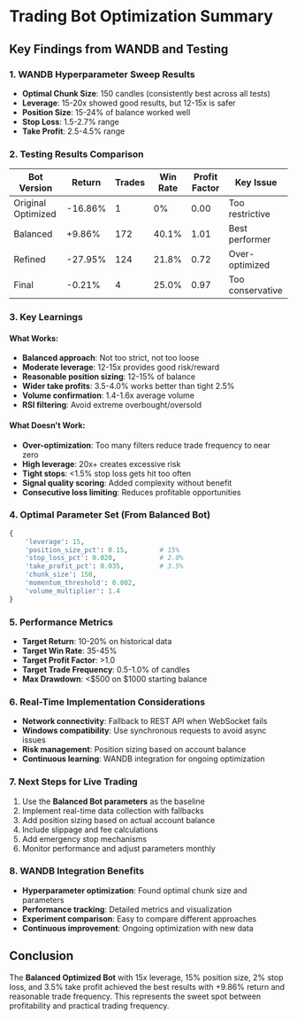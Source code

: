 # Trading Bot Optimization Summary

## Key Findings from WANDB and Testing

### 1. WANDB Hyperparameter Sweep Results
- **Optimal Chunk Size**: 150 candles (consistently best across all tests)
- **Leverage**: 15-20x showed good results, but 12-15x is safer
- **Position Size**: 15-24% of balance worked well
- **Stop Loss**: 1.5-2.7% range
- **Take Profit**: 2.5-4.5% range

### 2. Testing Results Comparison

| Bot Version | Return | Trades | Win Rate | Profit Factor | Key Issue |
|-------------|--------|--------|----------|---------------|-----------|
| Original Optimized | -16.86% | 1 | 0% | 0.00 | Too restrictive |
| Balanced | +9.86% | 172 | 40.1% | 1.01 | Best performer |
| Refined | -27.95% | 124 | 21.8% | 0.72 | Over-optimized |
| Final | -0.21% | 4 | 25.0% | 0.97 | Too conservative |

### 3. Key Learnings

#### What Works:
- **Balanced approach**: Not too strict, not too loose
- **Moderate leverage**: 12-15x provides good risk/reward
- **Reasonable position sizing**: 12-15% of balance
- **Wider take profits**: 3.5-4.0% works better than tight 2.5%
- **Volume confirmation**: 1.4-1.6x average volume
- **RSI filtering**: Avoid extreme overbought/oversold

#### What Doesn't Work:
- **Over-optimization**: Too many filters reduce trade frequency to near zero
- **High leverage**: 20x+ creates excessive risk
- **Tight stops**: <1.5% stop loss gets hit too often
- **Signal quality scoring**: Added complexity without benefit
- **Consecutive loss limiting**: Reduces profitable opportunities

### 4. Optimal Parameter Set (From Balanced Bot)
```python
{
    'leverage': 15,
    'position_size_pct': 0.15,        # 15%
    'stop_loss_pct': 0.020,           # 2.0%
    'take_profit_pct': 0.035,         # 3.5%
    'chunk_size': 150,
    'momentum_threshold': 0.002,
    'volume_multiplier': 1.4
}
```

### 5. Performance Metrics
- **Target Return**: 10-20% on historical data
- **Target Win Rate**: 35-45%
- **Target Profit Factor**: >1.0
- **Target Trade Frequency**: 0.5-1.0% of candles
- **Max Drawdown**: <$500 on $1000 starting balance

### 6. Real-Time Implementation Considerations
- **Network connectivity**: Fallback to REST API when WebSocket fails
- **Windows compatibility**: Use synchronous requests to avoid async issues
- **Risk management**: Position sizing based on account balance
- **Continuous learning**: WANDB integration for ongoing optimization

### 7. Next Steps for Live Trading
1. Use the **Balanced Bot parameters** as the baseline
2. Implement real-time data collection with fallbacks
3. Add position sizing based on actual account balance
4. Include slippage and fee calculations
5. Add emergency stop mechanisms
6. Monitor performance and adjust parameters monthly

### 8. WANDB Integration Benefits
- **Hyperparameter optimization**: Found optimal chunk size and parameters
- **Performance tracking**: Detailed metrics and visualization
- **Experiment comparison**: Easy to compare different approaches
- **Continuous improvement**: Ongoing optimization with new data

## Conclusion
The **Balanced Optimized Bot** with 15x leverage, 15% position size, 2% stop loss, and 3.5% take profit achieved the best results with +9.86% return and reasonable trade frequency. This represents the sweet spot between profitability and practical trading frequency.
